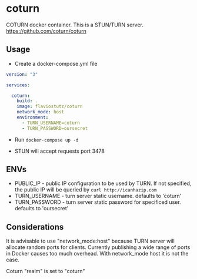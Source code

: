 # coturn
COTURN docker container. This is a STUN/TURN server. https://github.com/coturn/coturn

## Usage

* Create a docker-compose.yml file

```yml
version: "3"

services:

  coturn:
    build: .
    image: flaviostutz/coturn
    network_mode: host
    environment:
      - TURN_USERNAME=coturn
      - TURN_PASSWORD=oursecret
```

* Run ```docker-compose up -d```

* STUN will accept requests port 3478

## ENVs

* PUBLIC_IP - public IP configuration to be used by TURN. If not specified, the public IP will be queried by ```curl http://icanhazip.com```
* TURN_USERNAME - turn server static username. defaults to 'coturn'
* TURN_PASSWORD - turn server static password for specificed user. defaults to 'oursecret'

## Considerations

It is advisable to use "network_mode:host" because TURN server will allocate random ports for clients. Currently publishing a wide range of ports in Docker causes too much overhead. With network_mode host it is not the case.

Coturn "realm" is set to "coturn"
